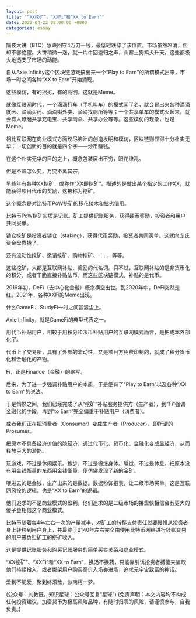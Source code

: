 ```yaml
---
layout: post
title: "“XX挖矿”，“XXFi”和“XX to Earn”"
date: 2022-04-22 08:00:00 +0800
categories: essay
---
```


隔夜大饼（BTC）急跌回守4万刀一线，最低时跌穿了该位置。市场虽然冷清，但却不够绝望。大饼稍微一涨，就一片牛回速归之声，山寨土狗鸡犬升天，这些都极大地透支了市场的动能。

自从Axie Infinity这个区块链游戏搞出来一个“Play to Earn”的所谓模式出来，市场一时之间各种“XX to Earn”开始涌现。

这些模仿，有的拙劣，有的高明。这就是Meme。

就像互联网时代，一个滴滴打车（手机叫车）的模式闻了名，就会冒出来各种滴滴就医、滴滴买药、滴滴叫外卖、滴滴找厕所等等；一个共享单车的模式火起来，就会有人琢磨共享充电宝、共享雨伞、共享办公等等。这些模仿的现象，也是Meme。

相比互联网在商业模式方面绞尽脑汁的创造发明和模仿，区块链则显得十分朴实无华：一切创新的目的就是四个字——炒币赚钱。

在这个朴实无华的目的之上，概念包装层出不穷，眼花缭乱。

但是不管怎么变，万变不离其宗。

早些年有各种XX挖矿，或称作“XX即挖矿”。描述的是做出某个指定的工作XX，就能获得项目代币的奖励，这被称为挖矿。

这个概念是对比特币PoW挖矿的移花接木和拙劣借用。

比特币PoW挖矿实质是记账。矿工提供记账服务，获得硬币奖励，投资者和用户共同买单。

锁仓挖矿是投资者锁仓（staking），获得代币奖励，投资者共同买单。这就向庞氏资金盘靠拢了。

还有流动性挖矿、邀请挖矿、购物挖矿、……，等等。

这些挖矿，大都是互联网补贴、奖励的代名词。只不过，互联网补贴的是非货币化的积分，或者干脆直接补贴法币，而这些区块链模式，补贴的是代币。

2019年初，DeFi（去中心化金融）概念横空出世。到2020年中，DeFi突然走红。2021年，各种XXFi的Meme出现。

什么GameFi、StudyFi一时之间甚嚣尘上。

Axie Infinity，就是GameFi的典型代表之一。

用代币补贴用户，相较于用积分和法币补贴用户的互联网模式而言，是把成本外部化了。

代币上了交易所，具有了外部的流动性，又是项目方免费印制的，就成了积分货币化和金融化的产物。

Fi，正是Finance（金融）的缩写。

后来，为了进一步强调补贴用户的本质，于是便有了“Play to Earn”以及各种“XX to Earn”的说法。

于是悄然之间，我们已经完成了从“挖矿”补贴服务提供方（生产者），到“Fi”强调金融化的手段，再到“to Earn”完全偏重于补贴用户（消费者）。

或者我们正在把消费者（Consumer）变成生产者（Producer），即所谓的Prosumer。

把原本不具备经济价值的隐经济，通过代币化、货币化、金融化变成显经济，从而释放巨大的潜能。

玩游戏，不过是休闲娱乐。跑步，不过是锻炼身体。睡觉，不过是休息。把原本没有用金钱衡量的东西用金钱衡量，便仿佛发现了新的金矿。

喂进去的是金钱，生产出来的是数据。数据粉饰报表，让二级市场买单。这是互联网风投的逻辑，也是“XX to Earn”的逻辑。

他们追求的不是商业模式的盈利，他们追求的是二级市场的接盘侠相信会有更大的傻子会相信这个商业模式。

比特币随着每4年左右一次的产量减半，对矿工的转移支付责任就要慢慢从投资者身上转移到用户身上，并最终于2140年左右完全由使用比特币网络进行转账交易的用户来负担矿工的挖矿收入。

这是提供记账服务和购买记账服务的简单买卖关系和商业模式。

“XX挖矿”、“XXFi”和“XX to Earn”，换汤不换药，只能靠引诱投资者搏傻来骗取他们持续投入，或者绑架用户购买高价入场券进场，追求元宇宙致富的神话。

爱到不能爱，聚到终须散，似南柯一梦。

(公众号：刘教链。知识星球：公众号回复“星球”)
(免责声明：本文内容均不构成任何投资建议。加密货币为极高风险品种，有随时归零的风险，请谨慎参与，自我负责。)